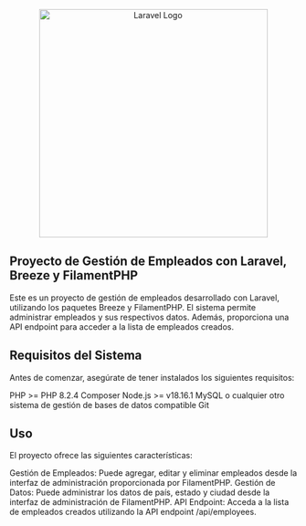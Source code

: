 <p align="center"><a href="https://laravel.com" target="_blank"><img src="https://raw.githubusercontent.com/laravel/art/master/logo-lockup/5%20SVG/2%20CMYK/1%20Full%20Color/laravel-logolockup-cmyk-red.svg" width="400" alt="Laravel Logo"></a></p>



## Proyecto de Gestión de Empleados con Laravel, Breeze y FilamentPHP

Este es un proyecto de gestión de empleados desarrollado con Laravel, utilizando los paquetes Breeze y FilamentPHP. El sistema permite administrar empleados y sus respectivos datos. Además, proporciona una API endpoint para acceder a la lista de empleados creados.

## Requisitos del Sistema
Antes de comenzar, asegúrate de tener instalados los siguientes requisitos:

PHP >= PHP 8.2.4 
Composer
Node.js >= v18.16.1
MySQL o cualquier otro sistema de gestión de bases de datos compatible
Git

## Uso
El proyecto ofrece las siguientes características:

Gestión de Empleados: Puede agregar, editar y eliminar empleados desde la interfaz de administración proporcionada por FilamentPHP.
Gestión de Datos: Puede administrar los datos de país, estado y ciudad desde la interfaz de administración de FilamentPHP.
API Endpoint: Acceda a la lista de empleados creados utilizando la API endpoint /api/employees.

